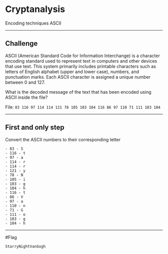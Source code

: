 # Cryptanalysis
Encoding techniques ASCII

---

## Challenge

ASCII (American Standard Code for Information Interchange) is a character encoding standard used to represent text in computers and other devices that use text. This system primarily includes printable characters such as letters of English alphabet (upper and lower case), numbers, and punctuation marks. Each ASCII character is assigned a unique number between 0 and 127.

What is the decoded message of the text that has been encoded using ASCII inside the file?

File: `83 116 97 114 114 121 78 105 103 104 116 86 97 110 71 111 103 104`

---

## First and only step

Convert the ASCII numbers to their corresponding letter

```
- 83 - S
- 116 - t
- 97 - a
- 114 - r
- 114 - r
- 121 - y
- 78 - N
- 105 - i
- 103 - g
- 104 - h
- 116 - t
- 86 - V
- 97 - a
- 110 - n
- 71 - G
- 111 - o
- 103 - g
- 104 - h
```

---

#Flag

```
StarryNightVanGogh
```
